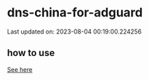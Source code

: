 # dns-china-for-adguard

Last updated on: 2023-08-04 00:19:00.224256

## how to use

[See here](https://github.com/AdguardTeam/AdGuardHome/wiki/Configuration#upstreams-from-file)